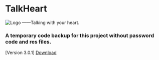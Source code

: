 # TalkHeart
![Logo](https://github.com/ysy950803/TalkHeart/blob/master/me_avatar_boy.png)
——Talking with your heart.

### A temporary code backup for this project without password code and res files.

[Version 3.0.1]
[Download](http://ysy950803.top/talk_heart/update/com.ysy.talkheart_v3.0.1.apk)
